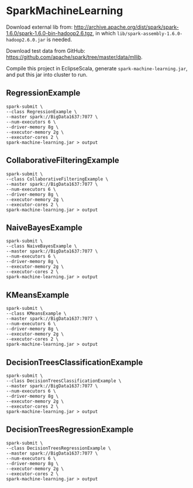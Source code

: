 # SparkMachineLearning

Download external lib from: http://archive.apache.org/dist/spark/spark-1.6.0/spark-1.6.0-bin-hadoop2.6.tgz, in which `lib/spark-assembly-1.6.0-hadoop2.6.0.jar` is needed.

Download test data from GitHub: https://github.com/apache/spark/tree/master/data/mllib.

Compile this project in EclipseScala, generate `spark-machine-learning.jar`, and put this jar into cluster to run.

## RegressionExample
```
spark-submit \
--class RegressionExample \
--master spark://BigData1637:7077 \
--num-executors 6 \
--driver-memory 8g \
--executor-memory 2g \
--executor-cores 2 \
spark-machine-learning.jar > output
```

## CollaborativeFilteringExample
```
spark-submit \
--class CollaborativeFilteringExample \
--master spark://BigData1637:7077 \
--num-executors 6 \
--driver-memory 8g \
--executor-memory 2g \
--executor-cores 2 \
spark-machine-learning.jar > output
```

## NaiveBayesExample
```
spark-submit \
--class NaiveBayesExample \
--master spark://BigData1637:7077 \
--num-executors 6 \
--driver-memory 8g \
--executor-memory 2g \
--executor-cores 2 \
spark-machine-learning.jar > output
```

## KMeansExample
```
spark-submit \
--class KMeansExample \
--master spark://BigData1637:7077 \
--num-executors 6 \
--driver-memory 8g \
--executor-memory 2g \
--executor-cores 2 \
spark-machine-learning.jar > output
```

## DecisionTreesClassificationExample
```
spark-submit \
--class DecisionTreesClassificationExample \
--master spark://BigData1637:7077 \
--num-executors 6 \
--driver-memory 8g \
--executor-memory 2g \
--executor-cores 2 \
spark-machine-learning.jar > output
```

## DecisionTreesRegressionExample
```
spark-submit \
--class DecisionTreesRegressionExample \
--master spark://BigData1637:7077 \
--num-executors 6 \
--driver-memory 8g \
--executor-memory 2g \
--executor-cores 2 \
spark-machine-learning.jar > output
```
